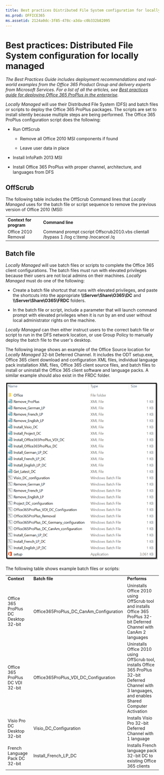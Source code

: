 ```yaml
---
title: Best practices Distributed File System configuration for locally managed
ms.prod: OFFICE365
ms.assetid: 2124a0dc-3f85-478c-a3da-c0b332b82095
---
```



# Best practices: Distributed File System configuration for locally managed

 *The Best Practices Guide includes deployment recommendations and real-world examples from the Office 365 Product Group and delivery experts from Microsoft Services. For a list of all the articles, see  [Best practices guide for deploying Office 365 ProPlus in the enterprise](best-practices-guide-for-deploying-office-365-proplus-in-the-enterprise.md).* 
  
    
    

 *Locally Managed*  will use their Distributed File System (DFS) and batch files or scripts to deploy the Office 365 ProPlus packages. The scripts are set to install silently because multiple steps are being performed.
The Office 365 ProPlus configuration script does the following:
  
    
    


- Run OffScrub
    
  - Remove all Office 2010 MSI components if found
    
  
  - Leave user data in place
    
  
- Install InfoPath 2013 MSI
    
  
- Install Office 365 ProPlus with proper channel, architecture, and languages from DFS
    
  

## OffScrub

The following table includes the OffScrub Command lines that  *Locally Managed*  uses for the batch file or script sequence to remove the previous version of Office 2010 (MSI):
  
    
    

|||
|:-----|:-----|
|**Context for program** <br/> |**Command line** <br/> |
|Office 2010 Removal  <br/> |Command prompt cscript Offscrub2010.vbs clientall /bypass 1 /log c:\\temp /nocancel /q  <br/> |
   

## Batch file

 *Locally Managed*  will use batch files or scripts to complete the Office 365 client configurations. The batch files must run with elevated privileges because their users are not local admins on their machines. *Locally Managed*  must do one of the following:
  
    
    

- Create a batch file shortcut that runs with elevated privileges, and paste the shortcuts into the appropriate **\\\\Server\\Share\\O365\\DC** and **\\\\Server\\Share\\O365\\FRDC** folders.
    
  
- In the batch file or script, include a parameter that will launch command prompt with elevated privileges when it is run by an end user without local administrator rights on the machine.
    
  
 *Locally Managed*  can then either instruct users to the correct batch file or script to run in the DFS network location, or use Group Policy to manually deploy the batch file to the user's desktop.
  
    
    
The following image shows an example of the Office Source location for  *Locally Managed*  32-bit Deferred Channel. It includes the ODT setup.exe, Office 365 client download and configuration XML files, individual language pack installation XML files, Office 365 client source files, and batch files to install or uninstall the Office 365 client software and language packs. A similar example should also exist in the FRDC folder.
  
    
    

  
    
    
![Deferred Channel source files](images/4b0df8e6-dda2-4159-b7bf-7b7f24aa8285.png)
  
    
    
The following table shows example batch files or scripts:
  
    
    

||||
|:-----|:-----|:-----|
|**Context** <br/> |**Batch file** <br/> |**Performs** <br/> |
|Office 365 ProPlus DC Desktop 32-bit  <br/> |Office365ProPlus_DC_CanAm_Configuration  <br/> |Uninstalls Office 2010 using OffScrub tool and installs Office 365 ProPlus 32-bit Deferred Channel with CanAm 2 languages  <br/> |
|Office 365 ProPlus DC VDI 32-bit  <br/> |Office365ProPlus_VDI_DC_Configuration  <br/> |Uninstalls Office 2010 using OffScrub tool, installs Office 365 ProPlus 32-bit Deferred Channel with 3 languages, and enables Shared Computer Activation  <br/> |
|Visio Pro DC Desktop 32-bit  <br/> |Visio_DC_Configuration  <br/> |Installs Visio Pro 32-bit Deferred Channel with 1 language  <br/> |
|French Language Pack DC 32-bit  <br/> |Install_French_LP_DC  <br/> |Installs French language pack 32-bit DC to existing Office 365 clients  <br/> |
   

